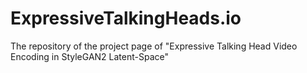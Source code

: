 # ExpressiveTalkingHeads.io
The repository of the project page of "Expressive Talking Head Video Encoding in StyleGAN2 Latent-Space"

